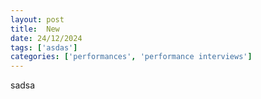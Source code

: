 ```yaml
---
layout: post
title:  New
date: 24/12/2024
tags: ['asdas']
categories: ['performances', 'performance interviews']
---
```


sadsa
